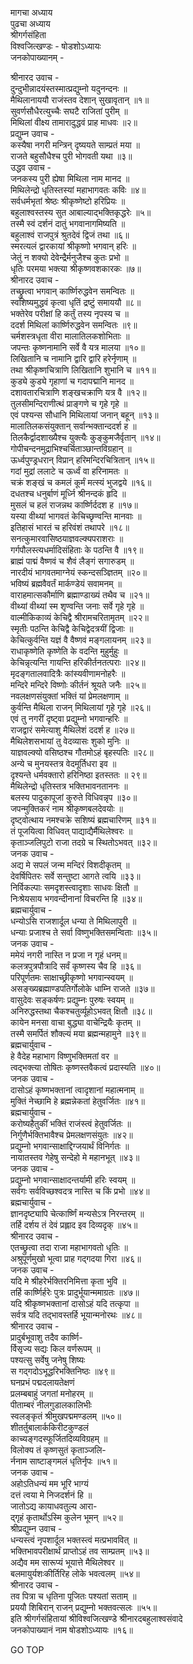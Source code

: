मागचा अध्याय  
पुढचा अध्याय  
श्रीगर्गसंहिता  
विश्वजित्खण्डः - षोडशोऽध्यायः  
जनकोपाख्यानम् -  
  
श्रीनारद उवाच -  
दुन्दुभीन्नादयंस्तस्मात्प्रद्युम्नो यदुनन्दनः ॥  
मैथिलानाययौ राजंस्तव देशान् सुखावृतान् ॥१॥  
सुवर्णसौधैरत्युच्चैः सघटै राजितां पुरीम् ॥  
मिथिलां वीक्ष्य तामारादुद्धवं प्राह माधवः ॥२॥  
प्रद्युम्न उवाच -  
कस्यैषा नगरी मन्त्रिन् दृष्ययते साम्प्रतं मया ॥  
राजते बहुसौधैश्च पुरी भोगवती यथा ॥३॥  
उद्धव उवाच -  
जनकस्य पुरी ह्येषा मिथिला नाम मानद ॥  
मिथिलेन्द्रो धृतिस्तस्यां महाभागवतः कविः ॥४॥  
सर्वधर्मभृतां श्रेष्ठः श्रीकृष्णेष्टो हरिप्रियः ॥  
बहुलाश्वस्तस्य सुत आबाल्याद्‌भक्तिकृद्धरेः ॥५॥  
तस्मै स्वं दर्शनं दातुं भगवानागमिष्यति ॥  
बहुलाश्वं राजपुत्रं श्रुतदेवं द्विजं तथा ॥६॥  
स्मरत्यलं द्वारकायां श्रीकृष्णो भगवान् हरिः ॥  
जेतुं न शक्यो देवेन्द्रैर्मनुजैश्च कुतः प्रभो ॥  
धृतिः परमया भक्त्या श्रीकृष्णवशकारकः ॥७॥  
श्रीनारद उवाच -  
तच्छ्रुत्वा भगवान् कार्ष्णिरुद्धवेन समन्वितः ॥  
स्वशिष्यमुद्धवं कृत्वा धृतिं द्रष्टुं समाययौ ॥८॥  
भक्तेरेव परीक्षां हि कर्तुं तस्य नृपस्य च ॥  
ददर्श मिथिलां कार्ष्णिरुद्धवेन समन्वितः ॥९॥  
चर्मशस्त्रधृता वीरा मालातिलकशोभिताः ॥  
जपन्तः कृष्णनामानि सर्वे वै यत्र मालया ॥१०॥  
लिखितानि च नामानि द्वारि द्वारि हरेर्नृणाम् ॥  
तथा श्रीकृष्णचित्राणि लिखितानि शुभानि च ॥११॥  
कुड्ये कुड्ये गृहाणां च गदापद्मानि मानद ॥  
दशावतारचित्राणि शङ्खचक्राणि यत्र वै ॥१२॥  
तुलसीमन्दिराणीत्थं प्राङ्गणे च गृहे गृहे ॥  
एवं पश्यन्स सौधानि मिथिलायां जनान् बहून् ॥१३॥  
मालातिलकसंयुक्तान् सर्वान्भक्तान्ददर्श ह ॥  
तिलकैर्द्वादशाख्यैश्च युक्त्यैः कुङ्कुमजैर्वृतान् ॥१४॥  
गोपीचन्दनमुद्राभिश्चर्चिताञ्छान्तविग्रहान् ॥  
ऊर्ध्वपुण्ड्रधरान् विप्रान् हरिमन्दिरचित्रितान् ॥१५॥  
गदां मुद्रां ललाटे च ऊर्ध्वं वा हरिनामतः ॥  
चक्रं शङ्खं च कमलं कूर्मं मत्स्यं भुजद्वये ॥१६॥  
दधतश्च धनुर्बाणं मूर्ध्नि श्रीनन्दकं हृदि ॥  
मुसलं च हलं राजन्नथ कार्ष्णिर्ददश ह ॥१७॥  
यस्या वीथ्यां भागवतं केचिच्छृण्वन्ति मानवाः ॥  
इतिहासं भारतं च हरिवंशं तथापरे ॥१८॥  
सनत्कुमारवासिष्ठयाज्ञवल्क्यपराशराः ॥  
गर्गपौलस्त्यधर्मादिसंहिताः के पठन्ति वै ॥१९॥  
ब्राह्मं पाद्मं वैष्णवं च शैवं लैङ्गं सगारुडम् ॥  
नारदीयं भागवतमाग्नेयं स्कन्दसञ्ज्ञितम् ॥२०॥  
भविष्यं ब्रह्मवैवर्तं मार्कण्डेयं सवामनम् ॥  
वाराहमात्सकौर्माणि ब्रह्माण्डाख्यं तथैव च ॥२१॥  
वीथ्यां वीथ्यां स्म शृण्वन्ति जनाः सर्वे गृहे गृहे ॥  
वाल्मीकिकाव्यं केचिद्वै श्रीरामचरितामृतम् ॥२२॥  
स्मृतीः पठन्ति केचिद्वै केचिद्वेदत्रयीं द्विजाः ॥  
केचित्कुर्वन्ति यज्ञं वै वैष्णवं मङ्गलायनम् ॥२३॥  
राधाकृष्णेति कृष्णेति के वदन्ति मुहुर्मुहुः ॥  
केचिन्नृत्यन्ति गायन्ति हरिकीर्तनतत्पराः ॥२४॥  
मृदङ्गतालवादित्रैः कांस्यवीणामनोहरैः ॥  
मन्दिरे मन्दिरे विष्णोः कीर्तनं श्रूयते जनैः ॥२५॥  
नवलक्षणसंयुक्तां भक्तिं यां प्रेमलक्षणाम् ॥  
कुर्वन्ति मैथिला राजन् मिथिलायां गृहे गृहे ॥२६॥  
एवं तु नगरीं दृष्ट्वा प्रद्युम्नो भगवान्हरिः ॥  
राजद्वारं समेत्याशु मैथिलेशं ददर्श ह ॥२७॥  
मैथिलेशसभायां तु वेदव्यासः शुको मुनिः ॥  
याज्ञवल्क्यो वसिष्ठश्च गौतमोऽहं बृहस्पतिः ॥२८॥  
अन्ये च मुनयस्तत्र वेदमूर्तिधरा इव ॥  
दृश्यन्ते धर्मवक्तारो हरिनिष्ठा इतस्ततः ॥ २९॥  
मैथिलेन्द्रो धृतिस्तत्र भक्तिभावनताननः ॥  
बलस्य पादुकापूजां कुरुते विधिवन्नृप ॥३०॥  
जपन्मुक्तिकरं नाम श्रीकृष्णबलदेवयोः ॥  
दृष्ट्वोत्थाय नमश्चक्रे सशिष्यं ब्रह्मचारिणम् ॥३१॥  
तं पूजयित्वा विधिवत् पाद्याद्यैर्मैथिलेश्वरः ॥  
कृताञ्जलिपुटो राजा तदग्रे च स्थितोऽभवत् ॥३२॥  
जनक उवाच -  
अद्य मे सपलं जन्म मन्दिरं विशदीकृतम् ॥  
देवर्षिपितरः सर्वे सन्तुष्टा आगते त्वयि ॥३३॥  
निर्विकल्पाः समदृशस्त्वादृशाः साधवः क्षितौ ॥  
निःश्रेयसाय भगवन्दीनानां विचरन्ति हि ॥३४॥  
ब्रह्मचार्युवाच -  
धन्योऽसि राजशार्दूल धन्या ते मिथिलापुरी ॥  
धन्याः प्रजाश्च ते सर्वा विष्णुभक्तिसमन्विताः ॥३५॥  
जनक उवाच -  
ममेयं नगरी नास्ति न प्रजा न गृहं धनम्॥  
कलत्रपुत्रपौत्रादि सर्वं कृष्णस्य चैव हि ॥३६॥  
परिपूर्णतमः साक्षाच्छ्रीकृष्णो भगवान्स्वयम् ॥  
असङ्ख्यब्रह्माण्डपतिर्गोलोके धाम्नि राजते ॥३७॥  
वासुदेवः सङ्कर्षणः प्रद्युम्नः पुरुषः स्वयम् ॥  
अनिरुद्धस्तथा चैकश्चतुर्व्यूहोऽभवत् क्षितौ ॥३८॥  
कायेन मनसा वाचा बुद्ध्या वाचेन्द्रियैः कृतम् ॥  
तस्मै समर्पितं शौक्ल्यं मया ब्रह्मन्महामुने ॥३९॥  
ब्रह्मचार्युवाच -  
हे वैदेह महाभाग विष्णुभक्तिमतां वर ॥  
त्वद्‌भक्त्या तोषितः कृष्णस्तवैकत्वं प्रदास्यति ॥४०॥  
जनक उवाच -  
दासोऽहं कृष्णभक्तानां त्वादृशानां महात्मनाम् ॥  
मुक्तिं नेच्छामि हे ब्रह्मन्नेकतां हेतुवर्जितः ॥४१॥  
ब्रह्मचार्युवाच -  
करोष्यहैतुकीं भक्तिं राजंस्त्वं हेतुवर्जितः ॥  
निर्गुणैर्भक्तिभावैश्च प्रेमलक्षणसंयुतः ॥४२॥  
प्रद्युम्नो भगवान्साक्षाद्दिग्जयार्थं विनिर्गतः ॥  
नायातस्तव गेहेषु सन्देहो मे महानभूत् ॥४३॥  
जनक उवाच -  
प्रद्युम्नो भगवान्साक्षादन्तर्यामी हरिः स्वयम् ॥  
सर्वगः सर्वविच्छश्वदत्र नास्ति च किं प्रभो ॥४४॥  
ब्रह्मचार्युवाच -  
ज्ञानदृष्ट्यापि चेत्कार्ष्णिं मन्यसेऽत्र निरन्तरम् ॥  
तर्हि दर्शय तं देवं प्रह्लाद इव दिव्यदृक् ॥४५॥  
श्रीनारद उवाच -  
एतच्छ्रुत्वा तदा राजा महाभागवतो धृतिः ॥  
अश्रुपूर्णमुखो भूत्वा प्राह गद्‌गदया गिरा ॥४६॥  
जनक उवाच -  
यदि मे श्रीहरेर्भक्तिरनिमित्ता कृता भुवि ॥  
तर्हि कार्ष्णिर्हरेः पुत्रः प्रादुर्भूयान्ममाग्रतः ॥४७॥  
यदि श्रीकृष्णभक्तानां दासोऽहं यदि तत्कृपा ॥  
सर्वत्र यदि तद्‌भावस्तर्हि भूयान्मनोरथः ॥४८॥  
श्रीनारद उवाच -  
प्रादुर्बभूवाशु तदैव कार्ष्णि-  
     र्विसृज्य सद्यः किल वर्णरूपम् ॥  
पश्यत्सु सर्वेषु जनेषु शिष्यः  
     स गद्‌गदोऽभूद्धरिभक्तिनिष्ठः ॥४९॥  
घनप्रभं पद्मदलायतेक्षणं  
     प्रलम्बबाहुं जगतां मनोहरम् ॥  
पीताम्बरं नीलगुडालकालिभीः  
     स्वलङ्कृतं श्रीमुखपद्ममण्डलम् ॥५०॥  
शीतर्तुबालार्ककिरीटकुण्डलं  
     काच्यङ्गदस्फूर्जितदिव्यविग्रहम् ॥  
विलोक्य तं कृष्णसुतं कृताञ्जलि-  
     र्ननाम साष्टाङ्गमलं धृतिर्नृपः ॥५१॥  
जनक उवाच -  
अहोऽतिधन्यं मम भूरि भाग्यं  
     दत्तं त्वया मे निजदर्शनं हि ॥  
जातोऽद्य कायाधवतुल्य आरा-  
     द्गृहं कृतार्थोऽस्मि कुलेन भूमन् ॥५२॥  
श्रीप्रद्युम्न उवाच -  
धन्यस्त्वं नृपशार्दूल भक्तस्त्वं मत्प्रभाववित् ॥  
भक्तिभावपरीक्षार्थं प्राप्तोऽहं तव साम्प्रतम् ॥५३॥  
अद्यैव मम सारूप्यं भूयात्ते मैथिलेश्वर ॥  
बलमायुर्यशःकीर्तिरिह लोके भवत्वलम् ॥५४॥  
श्रीनारद उवाच -  
तव पित्रा च धृतिना पूजितः पश्यतां सताम् ॥  
प्रययौ शिबिरान् राजन् प्रद्युम्नो भक्तवत्सलः ॥५५॥  
इति श्रीगर्गसंहितायां श्रीविश्वजित्खण्डे श्रीनारदबहुलाश्वसंवादे  
जनकोपाख्यानं नाम षोडशोऽध्यायः ॥१६॥  
  
GO TOP
